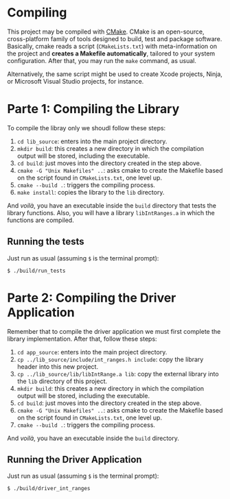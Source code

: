 # Compiling

This project may be compiled with [CMake](https://cmake.org).
CMake is an open-source, cross-platform family of tools designed to build, test and package software.
Basically, cmake reads a script (`CMakeLists.txt`) with meta-information on the project and **creates a Makefile automatically**, tailored to your system configuration.
After that, you may run the `make` command, as usual.

Alternatively, the same script might be used to create Xcode projects, Ninja, or Microsoft Visual Studio projects, for instance.

# Parte 1: Compiling the Library

To compile the libray only we shoudl follow these steps:

1. `cd lib_source`: enters into the main project directory.
2. `mkdir build`: this creates a new directory in which the compilation output will be stored, including the executable.
3. `cd build`: just moves into the directory created in the step above.
4. `cmake -G "Unix Makefiles" ..`: asks cmake to create the Makefile based on the script found in `CMakeLists.txt`, one level up.
5. `cmake --build .`: triggers the compiling process.
5. `make install`: copies the library to the `lib` directory.

And *voilà*, you have an executable inside the `build` directory that tests the library functions.
Also, you will have a library `libIntRanges.a` in which the functions are compiled.

## Running the tests

Just run as usual (assuming `$` is the terminal prompt):

```
$ ./build/run_tests
```

# Parte 2: Compiling the Driver Application


Remember that to compile the driver application we must first complete the library implementation.
After that, follow these steps:

1. `cd app_source`: enters into the main project directory.
2. `cp ../lib_source/include/int_ranges.h include`: copy the library header into this new project.
3. `cp ../lib_source/lib/libIntRange.a lib`: copy the external library into the `lib` directory of this project.
2. `mkdir build`: this creates a new directory in which the compilation output will be stored, including the executable.
3. `cd build`: just moves into the directory created in the step above.
4. `cmake -G "Unix Makefiles" ..`: asks cmake to create the Makefile based on the script found in `CMakeLists.txt`, one level up.
5. `cmake --build .`: triggers the compiling process.

And *voilà*, you have an executable inside the `build` directory.

## Running the Driver Application

Just run as usual (assuming `$` is the terminal prompt):

```
$ ./build/driver_int_ranges
```